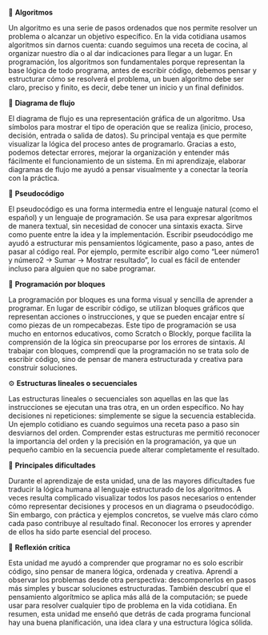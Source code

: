 🧩 **Algoritmos**

Un algoritmo es una serie de pasos ordenados que nos permite resolver un problema o alcanzar un objetivo específico. 
En la vida cotidiana usamos algoritmos sin darnos cuenta: cuando seguimos una receta de cocina, al organizar nuestro día o 
al dar indicaciones para llegar a un lugar.
En programación, los algoritmos son fundamentales porque representan la base lógica de todo programa,
antes de escribir código, debemos pensar y estructurar cómo se resolverá el problema,
un buen algoritmo debe ser claro, preciso y finito, es decir, debe tener un inicio y un final definidos.

🔄 **Diagrama de flujo**

El diagrama de flujo es una representación gráfica de un algoritmo. Usa símbolos para mostrar el tipo de operación que se realiza (inicio, proceso, decisión, entrada o salida de datos).
Su principal ventaja es que permite visualizar la lógica del proceso antes de programarlo. Gracias a esto, podemos detectar errores, mejorar la organización y entender más fácilmente el funcionamiento de un sistema.
En mi aprendizaje, elaborar diagramas de flujo me ayudó a pensar visualmente y a conectar la teoría con la práctica.

💬 **Pseudocódigo**

El pseudocódigo es una forma intermedia entre el lenguaje natural (como el español) y un lenguaje de programación. Se usa para expresar algoritmos de manera textual, sin necesidad de conocer una sintaxis exacta.
Sirve como puente entre la idea y la implementación. Escribir pseudocódigo me ayudó a estructurar mis pensamientos lógicamente, paso a paso, antes de pasar al código real.
Por ejemplo, permite escribir algo como “Leer número1 y número2 → Sumar → Mostrar resultado”, lo cual es fácil de entender incluso para alguien que no sabe programar.

🧱 **Programación por bloques**

La programación por bloques es una forma visual y sencilla de aprender a programar. En lugar de escribir código, se utilizan bloques gráficos que representan acciones o instrucciones, y que se pueden encajar entre sí como piezas de un rompecabezas.
Este tipo de programación se usa mucho en entornos educativos, como Scratch o Blockly, porque facilita la comprensión de la lógica sin preocuparse por los errores de sintaxis.
Al trabajar con bloques, comprendí que la programación no se trata solo de escribir código, sino de pensar de manera estructurada y creativa para construir soluciones.

⚙️ **Estructuras lineales o secuenciales**

Las estructuras lineales o secuenciales son aquellas en las que las instrucciones se ejecutan una tras otra, en un orden específico. No hay decisiones ni repeticiones: simplemente se sigue la secuencia establecida.
Un ejemplo cotidiano es cuando seguimos una receta paso a paso sin desviarnos del orden.
Comprender estas estructuras me permitió reconocer la importancia del orden y la precisión en la programación, ya que un pequeño cambio en la secuencia puede alterar completamente el resultado.

🚧 **Principales dificultades**

Durante el aprendizaje de esta unidad, una de las mayores dificultades fue traducir la lógica humana al lenguaje estructurado de los algoritmos.
A veces resulta complicado visualizar todos los pasos necesarios o entender cómo representar decisiones y procesos en un diagrama o pseudocódigo. Sin embargo, con práctica y ejemplos concretos, se vuelve más claro cómo cada paso contribuye al resultado final.
Reconocer los errores y aprender de ellos ha sido parte esencial del proceso.

💭 **Reflexión crítica**

Esta unidad me ayudó a comprender que programar no es solo escribir código, sino pensar de manera lógica, ordenada y creativa. Aprendí a observar los problemas desde otra perspectiva: descomponerlos en pasos más simples y buscar soluciones estructuradas.
También descubrí que el pensamiento algorítmico se aplica más allá de la computación; se puede usar para resolver cualquier tipo de problema en la vida cotidiana.
En resumen, esta unidad me enseñó que detrás de cada programa funcional hay una buena planificación, una idea clara y una estructura lógica sólida.
